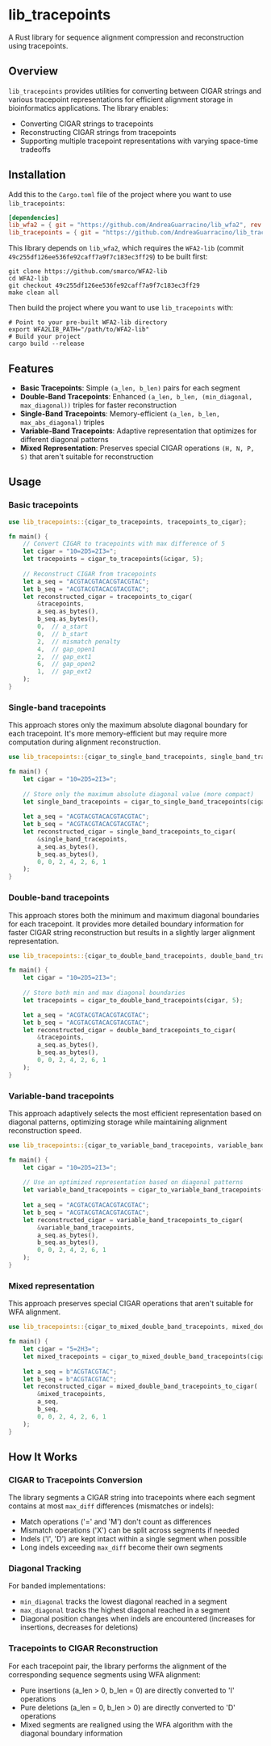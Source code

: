 # lib_tracepoints

A Rust library for sequence alignment compression and reconstruction using tracepoints.

## Overview

`lib_tracepoints` provides utilities for converting between CIGAR strings and various tracepoint representations for efficient alignment storage in bioinformatics applications. The library enables:

- Converting CIGAR strings to tracepoints
- Reconstructing CIGAR strings from tracepoints
- Supporting multiple tracepoint representations with varying space-time tradeoffs

## Installation

Add this to the `Cargo.toml` file of the project where you want to use `lib_tracepoints`:

```toml
[dependencies]
lib_wfa2 = { git = "https://github.com/AndreaGuarracino/lib_wfa2", rev = "2ae5e70f98fbd8a0deb128bcd141ca0115e0c6fa"}
lib_tracepoints = { git = "https://github.com/AndreaGuarracino/lib_tracepoints"}
```

This library depends on `lib_wfa2`, which requires the `WFA2-lib` (commit `49c255df126ee536fe92caff7a9f7c183ec3ff29`) to be built first:

```shell
git clone https://github.com/smarco/WFA2-lib
cd WFA2-lib
git checkout 49c255df126ee536fe92caff7a9f7c183ec3ff29
make clean all
```

Then build the project where you want to use `lib_tracepoints` with:

```shell
# Point to your pre-built WFA2-lib directory
export WFA2LIB_PATH="/path/to/WFA2-lib"
# Build your project
cargo build --release
```

## Features

- **Basic Tracepoints**: Simple `(a_len, b_len)` pairs for each segment
- **Double-Band Tracepoints**: Enhanced `(a_len, b_len, (min_diagonal, max_diagonal))` triples for faster reconstruction
- **Single-Band Tracepoints**: Memory-efficient `(a_len, b_len, max_abs_diagonal)` triples
- **Variable-Band Tracepoints**: Adaptive representation that optimizes for different diagonal patterns
- **Mixed Representation**: Preserves special CIGAR operations `(H, N, P, S)` that aren't suitable for reconstruction

## Usage

### Basic tracepoints

```rust
use lib_tracepoints::{cigar_to_tracepoints, tracepoints_to_cigar};

fn main() {
    // Convert CIGAR to tracepoints with max difference of 5
    let cigar = "10=2D5=2I3=";
    let tracepoints = cigar_to_tracepoints(&cigar, 5);
    
    // Reconstruct CIGAR from tracepoints
    let a_seq = "ACGTACGTACACGTACGTAC";
    let b_seq = "ACGTACGTACACGTACGTAC";
    let reconstructed_cigar = tracepoints_to_cigar(
        &tracepoints,
        a_seq.as_bytes(),
        b_seq.as_bytes(),
        0,  // a_start
        0,  // b_start
        2,  // mismatch penalty
        4,  // gap_open1
        2,  // gap_ext1
        6,  // gap_open2
        1,  // gap_ext2
    );
}
```

### Single-band tracepoints

This approach stores only the maximum absolute diagonal boundary for each tracepoint. It's more memory-efficient but may require more computation during alignment reconstruction.

```rust
use lib_tracepoints::{cigar_to_single_band_tracepoints, single_band_tracepoints_to_cigar};

fn main() {
    let cigar = "10=2D5=2I3=";
    
    // Store only the maximum absolute diagonal value (more compact)
    let single_band_tracepoints = cigar_to_single_band_tracepoints(cigar, 5);
    
    let a_seq = "ACGTACGTACACGTACGTAC";
    let b_seq = "ACGTACGTACACGTACGTAC";
    let reconstructed_cigar = single_band_tracepoints_to_cigar(
        &single_band_tracepoints,
        a_seq.as_bytes(),
        b_seq.as_bytes(),
        0, 0, 2, 4, 2, 6, 1
    );
}
```

### Double-band tracepoints

This approach stores both the minimum and maximum diagonal boundaries for each tracepoint. It provides more detailed boundary information for faster CIGAR string reconstruction but results in a slightly larger alignment representation.

```rust
use lib_tracepoints::{cigar_to_double_band_tracepoints, double_band_tracepoints_to_cigar};

fn main() {
    let cigar = "10=2D5=2I3=";
    
    // Store both min and max diagonal boundaries
    let tracepoints = cigar_to_double_band_tracepoints(cigar, 5);

    let a_seq = "ACGTACGTACACGTACGTAC";
    let b_seq = "ACGTACGTACACGTACGTAC";
    let reconstructed_cigar = double_band_tracepoints_to_cigar(
        &tracepoints,
        a_seq.as_bytes(),
        b_seq.as_bytes(),
        0, 0, 2, 4, 2, 6, 1
    );
}
```

### Variable-band tracepoints

This approach adaptively selects the most efficient representation based on diagonal patterns, optimizing storage while maintaining alignment reconstruction speed.

```rust
use lib_tracepoints::{cigar_to_variable_band_tracepoints, variable_band_tracepoints_to_cigar};

fn main() {
    let cigar = "10=2D5=2I3=";
    
    // Use an optimized representation based on diagonal patterns
    let variable_band_tracepoints = cigar_to_variable_band_tracepoints(cigar, 5);
    
    let a_seq = "ACGTACGTACACGTACGTAC";
    let b_seq = "ACGTACGTACACGTACGTAC";
    let reconstructed_cigar = variable_band_tracepoints_to_cigar(
        &variable_band_tracepoints,
        a_seq.as_bytes(),
        b_seq.as_bytes(),
        0, 0, 2, 4, 2, 6, 1
    );
}
```

### Mixed representation

This approach preserves special CIGAR operations that aren't suitable for WFA alignment.

```rust
use lib_tracepoints::{cigar_to_mixed_double_band_tracepoints, mixed_double_band_tracepoints_to_cigar, MixedRepresentation};

fn main() {
    let cigar = "5=2H3=";
    let mixed_tracepoints = cigar_to_mixed_double_band_tracepoints(cigar, 2);
    
    let a_seq = b"ACGTACGTAC";
    let b_seq = b"ACGTACGTAC";
    let reconstructed_cigar = mixed_double_band_tracepoints_to_cigar(
        &mixed_tracepoints,
        a_seq,
        b_seq,
        0, 0, 2, 4, 2, 6, 1
    );
}
```

## How It Works

### CIGAR to Tracepoints Conversion

The library segments a CIGAR string into tracepoints where each segment contains at most `max_diff` differences (mismatches or indels):

- Match operations ('=' and 'M') don't count as differences
- Mismatch operations ('X') can be split across segments if needed
- Indels ('I', 'D') are kept intact within a single segment when possible
- Long indels exceeding `max_diff` become their own segments

### Diagonal Tracking

For banded implementations:
- `min_diagonal` tracks the lowest diagonal reached in a segment
- `max_diagonal` tracks the highest diagonal reached in a segment
- Diagonal position changes when indels are encountered (increases for insertions, decreases for deletions)

### Tracepoints to CIGAR Reconstruction

For each tracepoint pair, the library performs the alignment of the corresponding sequence segments using WFA alignment:
- Pure insertions (a_len > 0, b_len = 0) are directly converted to 'I' operations
- Pure deletions (a_len = 0, b_len > 0) are directly converted to 'D' operations
- Mixed segments are realigned using the WFA algorithm with the diagonal boundary information
